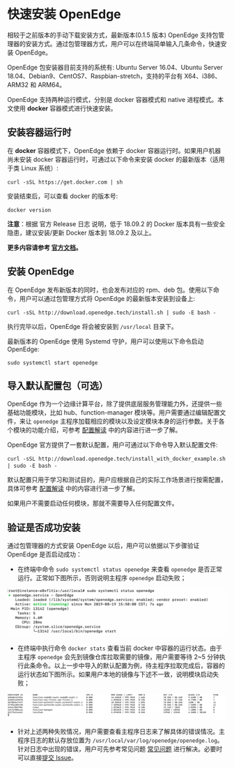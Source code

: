 # 快速安装 OpenEdge

相较于之前版本的手动下载安装方式，最新版本(0.1.5 版本) OpenEdge 支持包管理器的安装方式。通过包管理器方式，用户可以在终端简单输入几条命令，快速安装 OpenEdge。

OpenEdge 包安装器目前支持的系统有: Ubuntu Server 16.04、Ubuntu Server 18.04、Debian9、CentOS7、Raspbian-stretch，支持的平台有 X64、i386、ARM32 和 ARM64。

OpenEdge 支持两种运行模式，分别是 docker 容器模式和 native 进程模式。本文使用 **docker** 容器模式进行快速安装。

## 安装容器运行时

在 **docker** 容器模式下，OpenEdge 依赖于 docker 容器运行时。如果用户机器尚未安装 docker 容器运行时，可通过以下命令来安装 docker 的最新版本（适用于类 Linux 系统）:

```shell
curl -sSL https://get.docker.com | sh
```

安装结束后，可以查看 docker 的版本号:

```shell
docker version
```

**注意**：根据 官方 Release 日志 说明，低于 18.09.2 的 Docker 版本具有一些安全隐患，建议安装/更新 Docker 版本到 18.09.2 及以上。

**更多内容请参考 [官方文档](https://docs.docker.com/install/)。**

## 安装 OpenEdge

在 OpenEdge 发布新版本的同时，也会发布对应的 rpm、deb 包。使用以下命令，用户可以通过包管理方式将 OpenEdge 的最新版本安装到设备上:

```shell
curl -sSL http://download.openedge.tech/install.sh | sudo -E bash -
```

执行完毕以后，OpenEdge 将会被安装到 `/usr/local` 目录下。

最新版本的 OpenEdge 使用 Systemd 守护，用户可以使用以下命令启动 OpenEdge:

```shell
sudo systemctl start openedge
```

## 导入默认配置包（可选）

OpenEdge 作为一个边缘计算平台，除了提供底层服务管理能力外，还提供一些基础功能模块，比如 hub、function-manager 模块等。用户需要通过编辑配置文件，来让 `openedge` 主程序加载相应的模块以及设定模块本身的运行参数。关于各个模块的功能介绍，可参考 [配置解读](../tutorials/Config-interpretation.md) 中的内容进行进一步了解。

OpenEdge 官方提供了一套默认配置，用户可通过以下命令导入默认配置文件:

```shell
curl -sSL http://download.openedge.tech/install_with_docker_example.sh | sudo -E bash -
```

默认配置只用于学习和测试目的，用户应根据自己的实际工作场景进行按需配置，具体可参考 [配置解读](../tutorials/Config-interpretation.md) 中的内容进行进一步了解。

如果用户不需要启动任何模块，那就不需要导入任何配置文件。

## 验证是否成功安装

通过包管理器的方式安装 OpenEdge 以后，用户可以依据以下步骤验证 OpenEdge 是否启动成功：

- 在终端中命令 `sudo systemctl status openedge` 来查看 `openedge` 是否正常运行。正常如下图所示，否则说明主程序 `openedge` 启动失败；

![OpenEdge](../../images/setup/openedge-systemctl-status.png)

- 在终端中执行命令 `docker stats` 查看当前 docker 中容器的运行状态。由于主程序 `openedge` 会先到镜像仓库拉取需要的镜像，用户需要等待 2~5 分钟执行此条命令。以上一步中导入的默认配置为例，待主程序拉取完成后，容器的运行状态如下图所示。如果用户本地的镜像与下述不一致，说明模块启动失败；

![当前运行 docker 容器查询](../../images/setup/docker-stats.png)

- 针对上述两种失败情况，用户需要查看主程序日志来了解具体的错误情况。主程序日志的默认存放位置为 `/usr/local/var/log/openedge/openedge.log`。针对日志中出现的错误，用户可先参考常见问题 [常见问题](../FAQ.md) 进行解决。必要时可以直接[提交 Issue](https://github.com/baidu/openedge/issues)。
